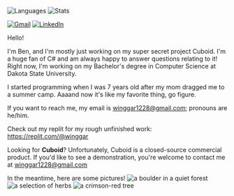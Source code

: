 ![Languages](https://github-readme-stats.vercel.app/api/top-langs/?username=winggar)
![Stats](https://github-readme-stats.vercel.app/api?username=winggar)

[![Gmail](https://img.shields.io/badge/Gmail-D14836?style=for-the-badge&logo=gmail&logoColor=white)](mailto:winggar1228@gmail.com)
[![LinkedIn](https://img.shields.io/badge/linkedin-%230077B5.svg?style=for-the-badge&logo=linkedin&logoColor=white)](https://www.linkedin.com/in/benjamin-iserman-5954a2222/)

Hello!

I'm Ben, and I'm mostly just working on my super secret project Cuboid.
I'm a huge fan of C# and am always happy to answer questions relating to it!
Right now, I'm working on my Bachelor's degree in Computer Science at Dakota State University.

I started programming when I was 7 years old after my mom dragged me to a summer camp.
Aaaand now it's like my favorite thing, go figure.

If you want to reach me, my email is winggar1228@gmail.com; pronouns are he/him.

Check out my replit for my rough unfinished work: https://replit.com/@winggar

Looking for **Cuboid**?
Unfortunately, Cuboid is a closed-source commercial product.
If you'd like to see a demonstration, you're welcome to contact me at winggar1228@gmail.com

In the meantime, here are some pictures!
![a boulder in a quiet forest](https://i.imgur.com/K4R3HxH.png)
![a selection of herbs](https://i.imgur.com/TkIooCg.png)
![a crimson-red tree](https://i.imgur.com/30ptWo7.png)
